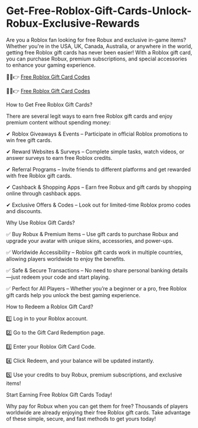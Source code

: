 # Get-Free-Roblox-Gift-Cards-Unlock-Robux-Exclusive-Rewards

Are you a Roblox fan looking for free Robux and exclusive in-game items? Whether you're in the USA, UK, Canada, Australia, or anywhere in the world, getting free Roblox gift cards has never been easier! With a Roblox gift card, you can purchase Robux, premium subscriptions, and special accessories to enhance your gaming experience.

🔴✅👉 [Free Roblox Gift Card Codes](https://www.offerjoy.xyz/cash)

🔴✅👉 [Free Roblox Gift Card Codes](https://www.offerjoy.xyz/cash)

How to Get Free Roblox Gift Cards?

There are several legit ways to earn free Roblox gift cards and enjoy premium content without spending money:

✔ Roblox Giveaways & Events – Participate in official Roblox promotions to win free gift cards.

✔ Reward Websites & Surveys – Complete simple tasks, watch videos, or answer surveys to earn free Roblox credits.

✔ Referral Programs – Invite friends to different platforms and get rewarded with free Roblox gift cards.

✔ Cashback & Shopping Apps – Earn free Robux and gift cards by shopping online through cashback apps.

✔ Exclusive Offers & Codes – Look out for limited-time Roblox promo codes and discounts.

Why Use Roblox Gift Cards?

✅ Buy Robux & Premium Items – Use gift cards to purchase Robux and upgrade your avatar with unique skins, accessories, and power-ups.

✅ Worldwide Accessibility – Roblox gift cards work in multiple countries, allowing players worldwide to enjoy the benefits.

✅ Safe & Secure Transactions – No need to share personal banking details—just redeem your code and start playing.

✅ Perfect for All Players – Whether you’re a beginner or a pro, free Roblox gift cards help you unlock the best gaming experience.

How to Redeem a Roblox Gift Card?

1️⃣ Log in to your Roblox account.

2️⃣ Go to the Gift Card Redemption page.

3️⃣ Enter your Roblox Gift Card Code.

4️⃣ Click Redeem, and your balance will be updated instantly.

5️⃣ Use your credits to buy Robux, premium subscriptions, and exclusive items!

Start Earning Free Roblox Gift Cards Today!

Why pay for Robux when you can get them for free? Thousands of players worldwide are already enjoying their free Roblox gift cards. Take advantage of these simple, secure, and fast methods to get yours today!
